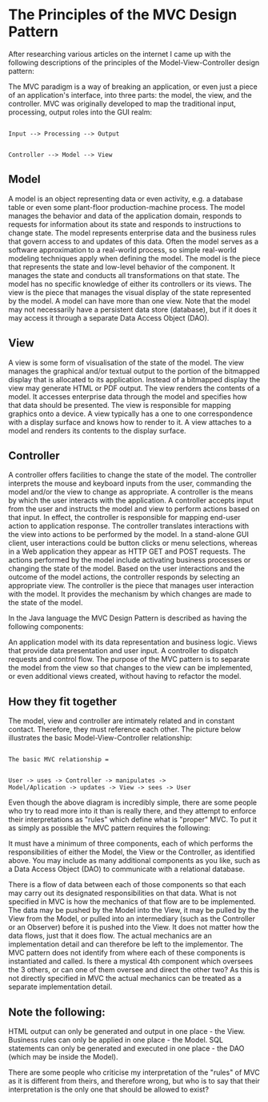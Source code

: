 The Principles of the MVC Design Pattern
========================================

After researching various articles on the internet I came up with the following descriptions of the principles of the Model-View-Controller design pattern:

The MVC paradigm is a way of breaking an application, or even just a piece of an application's interface, into three parts: the model, the view, and the controller. MVC was originally developed to map the traditional input, processing, output roles into the GUI realm:

<code>
Input --> Processing --> Output 

Controller --> Model --> View
</code>


Model
------
A model is an object representing data or even activity, e.g. a database table or even some plant-floor production-machine process.
The model manages the behavior and data of the application domain, responds to requests for information about its state and responds to instructions to change state.
The model represents enterprise data and the business rules that govern access to and updates of this data. Often the model serves as a software approximation to a real-world process, so simple real-world modeling techniques apply when defining the model.
The model is the piece that represents the state and low-level behavior of the component. It manages the state and conducts all transformations on that state. The model has no specific knowledge of either its controllers or its views. The view is the piece that manages the visual display of the state represented by the model. A model can have more than one view.
Note that the model may not necessarily have a persistent data store (database), but if it does it may access it through a separate Data Access Object (DAO).


View
-----
A view is some form of visualisation of the state of the model.
The view manages the graphical and/or textual output to the portion of the bitmapped display that is allocated to its application. Instead of a bitmapped display the view may generate HTML or PDF output.
The view renders the contents of a model. It accesses enterprise data through the model and specifies how that data should be presented.
The view is responsible for mapping graphics onto a device. A view typically has a one to one correspondence with a display surface and knows how to render to it. A view attaches to a model and renders its contents to the display surface.


Controller
-----------
A controller offers facilities to change the state of the model. The controller interprets the mouse and keyboard inputs from the user, commanding the model and/or the view to change as appropriate.
A controller is the means by which the user interacts with the application. A controller accepts input from the user and instructs the model and view to perform actions based on that input. In effect, the controller is responsible for mapping end-user action to application response.
The controller translates interactions with the view into actions to be performed by the model. In a stand-alone GUI client, user interactions could be button clicks or menu selections, whereas in a Web application they appear as HTTP GET and POST requests. The actions performed by the model include activating business processes or changing the state of the model. Based on the user interactions and the outcome of the model actions, the controller responds by selecting an appropriate view.
The controller is the piece that manages user interaction with the model. It provides the mechanism by which changes are made to the state of the model.

In the Java language the MVC Design Pattern is described as having the following components:

An application model with its data representation and business logic.
Views that provide data presentation and user input.
A controller to dispatch requests and control flow.
The purpose of the MVC pattern is to separate the model from the view so that changes to the view can be implemented, or even additional views created, without having to refactor the model.


How they fit together
---------------------
The model, view and controller are intimately related and in constant contact. Therefore, they must reference each other. The picture below illustrates the basic Model-View-Controller relationship:

<code>
The basic MVC relationship = 

User -> uses -> Controller -> manipulates -> Model/Aplication -> updates -> View -> sees -> User
</code>

Even though the above diagram is incredibly simple, there are some people who try to read more into it than is really there, and they attempt to enforce their interpretations as "rules" which define what is "proper" MVC. To put it as simply as possible the MVC pattern requires the following:

It must have a minimum of three components, each of which performs the responsibilities of either the Model, the View or the Controller, as identified above. You may include as many additional components as you like, such as a Data Access Object (DAO) to communicate with a relational database.

There is a flow of data between each of those components so that each may carry out its designated responsibilities on that data. What is not specified in MVC is how the mechanics of that flow are to be implemented. The data may be pushed by the Model into the View, it may be pulled by the View from the Model, or pulled into an intermediary (such as the Controller or an Observer) before it is pushed into the View. It does not matter how the data flows, just that it does flow. The actual mechanics are an implementation detail and can therefore be left to the implementor.
The MVC pattern does not identify from where each of these components is instantiated and called. Is there a mystical 4th component which oversees the 3 others, or can one of them oversee and direct the other two? As this is not directly specified in MVC the actual mechanics can be treated as a separate implementation detail.


Note the following:
-------------------
HTML output can only be generated and output in one place - the View.
Business rules can only be applied in one place - the Model.
SQL statements can only be generated and executed in one place - the DAO (which may be inside the Model).

There are some people who criticise my interpretation of the "rules" of MVC as it is different from theirs, and therefore wrong, but who is to say that their interpretation is the only one that should be allowed to exist?
